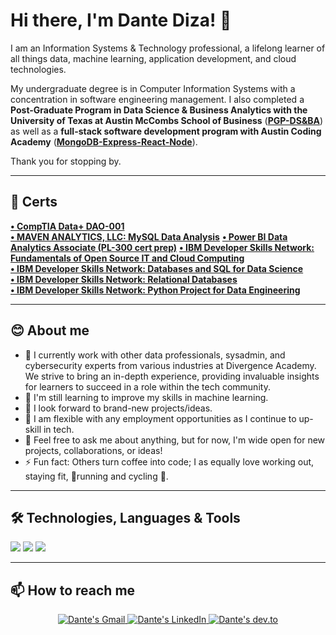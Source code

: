 <!-- markdownlint-disable MD033 MD042-->

# Hi there, I'm Dante Diza! 👋
   
I am an Information Systems & Technology professional, a lifelong learner of all things data, machine learning, application development, and cloud technologies.

My undergraduate degree is in Computer Information Systems with a concentration in software engineering management. I also completed a **Post-Graduate Program in Data Science & Business Analytics with the University of Texas at Austin McCombs School of Business** (**[PGP-DS&BA](https://onlineexeced.mccombs.utexas.edu/online-data-science-business-analytics-course)**) as well as a **full-stack software development program with Austin Coding Academy** (**[MongoDB-Express-React-Node](https://austincodingacademy.com/courses/software-development-online/)**).

Thank you for stopping by.

---
## **📃 Certs**
**[• CompTIA Data+ DAO-001](https://www.credly.com/badges/d94449ce-1ce7-4093-ba8c-9aed2c8f0a26)** <br/>
**[• MAVEN ANALYTICS, LLC: MySQL Data Analysis](https://www.credential.net/75bd481c-7229-485a-892c-c1f8be3ada28)**
**[• Power BI Data Analytics Associate (PL-300 cert prep)](https://www.linkedin.com/learning/certificates/eddb7049585f80448168415f6807f2a8a7cfc1454205eb5693e8841086aa5dcd?accountId=57878161&u=57878161&success=true&authUUID=K6tsoAaNQ0%2BIKpi2RHubDg%3D%3D)**
**[• IBM Developer Skills Network: Fundamentals of Open Source IT and Cloud Computing](https://www.credly.com/badges/cc8a8238-ef82-4e4a-a4f6-4bc75fbc223e)**<br/>
**[• IBM Developer Skills Network: Databases and SQL for Data Science](https://www.credly.com/badges/9dd7e235-f7ca-42ba-9b42-b2b52dd199c7)**<br/>
**[• IBM Developer Skills Network: Relational Databases](https://www.credly.com/badges/92eafcee-863a-4a09-bd00-b8cf2509478a)**<br/>
**[• IBM Developer Skills Network: Python Project for Data Engineering](https://www.credly.com/badges/1f06793b-a60b-4772-8a6c-4a26effd0bad)**<br/>



---

## **😊 About me**

- 🔭 I currently work with other data professionals, sysadmin, and cybersecurity experts from various industries at Divergence Academy. We strive to bring an in-depth experience, providing invaluable insights for learners to succeed in a role within the tech community.
- 🌱 I'm still learning to improve my skills in machine learning.
- 👯 I look forward to brand-new projects/ideas.
- 🤔 I am flexible with any employment opportunities as I continue to up-skill in tech.
- 💬 Feel free to ask me about anything, but for now, I'm wide open for new projects, collaborations, or ideas!
- ⚡ Fun fact: Others turn coffee into code; I as equally love working out, staying fit, 🏃running and cycling 🚴.
---
## 🛠️ Technologies, Languages & Tools

![](https://img.shields.io/badge/Code-JavaScript-informational?style=flat&color=informational&logo=javascript)
![](https://img.shields.io/badge/Code-React-informational?style=flat&color=informational&logo=react)
![](https://img.shields.io/npm/v/npm.svg?logo=npm)

---
## **📫 How to reach me**

<div align="center" style="text-align:center">
    <a href="mailto:dantediza@gmail.com">
        <img src="https://img.shields.io/badge/-Gmail-EA4335?style=for-the-badge&logo=Gmail&logoColor=white"
            alt="Dante's Gmail">
    </a>
    <a href="https://www.linkedin.com/in/dante-diza/">
        <img src="https://img.shields.io/badge/LinkedIn-0A66C2?style=for-the-badge&logo=linkedin&logoColor=white"
            alt="Dante's LinkedIn">
    </a>
    <a href="https://dev.to/ddiza">
        <img src="https://img.shields.io/badge/Dev.to-0A0A0A?style=for-the-badge&logo=dev.to&logoColor=white"
            alt="Dante's dev.to">
    </a>
</div>
<!---
ddiza/ddiza is a ✨ special ✨ repository because its `README.md` (this file) appears on your GitHub profile.
You can click the Preview link to take a look at your changes.
--->
